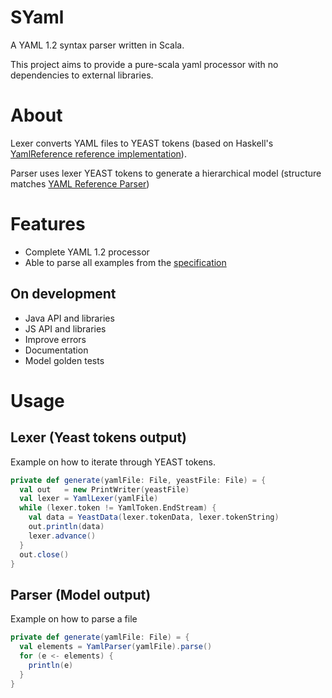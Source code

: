 # SYaml

A YAML 1.2 syntax parser written in Scala.

This project aims to provide a pure-scala yaml processor with no dependencies to external libraries.

# About

Lexer converts YAML files to YEAST tokens (based on Haskell's [YamlReference reference implementation](https://hackage.haskell.org/package/YamlReference)).

Parser uses lexer YEAST tokens to generate a hierarchical model (structure matches [YAML Reference Parser](http://ben-kiki.org/ypaste/))

# Features

- Complete YAML 1.2 processor
- Able to parse all examples from the [specification](http://www.yaml.org/spec/1.2/spec.html)

## On development

- Java API and libraries
- JS API and libraries
- Improve errors
- Documentation
- Model golden tests

# Usage

## Lexer (Yeast tokens output)

Example on how to iterate through YEAST tokens.

```scala
private def generate(yamlFile: File, yeastFile: File) = {
  val out   = new PrintWriter(yeastFile)
  val lexer = YamlLexer(yamlFile)
  while (lexer.token != YamlToken.EndStream) {
    val data = YeastData(lexer.tokenData, lexer.tokenString)
    out.println(data)
    lexer.advance()
  }
  out.close()
}
```

## Parser (Model output)

Example on how to parse a file

```scala
private def generate(yamlFile: File) = {
  val elements = YamlParser(yamlFile).parse()
  for (e <- elements) {
    println(e)
  }
}
```
